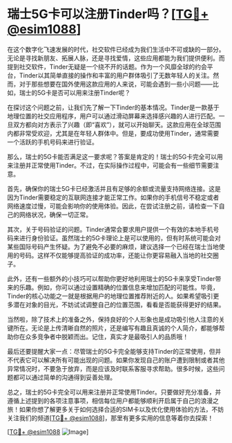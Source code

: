 # 瑞士5G卡可以注册Tinder吗？[[TG💪+ @esim1088](https://t.me/s/esim1088)]

在这个数字化飞速发展的时代，社交软件已经成为我们生活中不可或缺的一部分。无论是寻找新朋友、拓展人脉，还是寻找爱情，这些应用都能为我们提供便利。而提到社交软件，Tinder无疑是一个绕不开的话题。作为一个风靡全球的约会平台，Tinder以其简单直接的操作和丰富的用户群体吸引了无数年轻人的关注。然而，对于那些想要在国外使用这款应用的人来说，可能会遇到一些小问题——比如，瑞士的5G卡是否可以用来注册Tinder呢？

在探讨这个问题之前，让我们先了解一下Tinder的基本情况。Tinder是一款基于地理位置的社交应用程序，用户可以通过滑动屏幕来选择感兴趣的人进行匹配。一旦双方都向对方表示了兴趣（即“喜欢”），就可以开始聊天。这款应用在全球范围内都非常受欢迎，尤其是在年轻人群体中。但是，要成功使用Tinder，通常需要一个活跃的手机号码来进行验证。

那么，瑞士的5G卡能否满足这一要求呢？答案是肯定的！瑞士的5G卡完全可以用来注册并正常使用Tinder。不过，在实际操作过程中，可能会有一些细节需要注意。

首先，确保你的瑞士5G卡已经激活并且有足够的余额或流量支持网络连接。这是因为Tinder需要稳定的互联网连接才能正常工作。如果你的手机信号不稳定或者网络速度过慢，可能会影响你的使用体验。因此，在尝试注册之前，请检查一下自己的网络状况，确保一切正常。

其次，关于号码验证的问题。Tinder通常会要求用户提供一个有效的本地手机号码来进行身份验证。虽然瑞士的5G卡理论上是可以使用的，但有时系统可能会对某些国际号码产生怀疑。为了避免不必要的麻烦，建议选择一个已经在瑞士当地使用的号码。这样不仅能够提高验证的成功率，还能让你更容易融入当地的社交圈子。

此外，还有一些额外的小技巧可以帮助你更好地利用瑞士的5G卡来享受Tinder带来的乐趣。例如，你可以通过设置精确的位置信息来增加匹配的可能性。毕竟，Tinder的核心功能之一就是根据用户的地理位置推荐附近的人。如果希望吸引更多潜在对象的目光，不妨试试调整自己的位置范围，看看是否能获得更好的结果。

当然啦，除了技术上的准备之外，保持良好的个人形象也是成功吸引他人注意的关键所在。无论是上传清晰自然的照片，还是编写有趣且真诚的个人简介，都能够帮助你在众多竞争者中脱颖而出。记住，真实才是最吸引人的品质哦！

最后还要提醒大家一点：尽管瑞士的5G卡完全能够支持Tinder的正常使用，但并不代表它可以解决所有可能出现的问题。如果你发现自己的账户遭到限制或者其他异常情况时，不要急于放弃，而是应该及时联系客服寻求帮助。很多时候，这些问题都可以通过简单的沟通得到妥善处理。

总之，瑞士的5G卡完全可以用来注册并正常使用Tinder。只要做好充分准备，并遵循上述提到的各项注意事项，相信每位用户都能够顺利开启属于自己的浪漫之旅！如果你想了解更多关于如何选择合适的SIM卡以及优化使用体验的方法，不妨关注我们的频道[[TG💪+ @esim1088](https://t.me/s/esim1088)]，那里有更多实用的信息等着你去探索！

[[TG💪+ @esim1088](https://t.me/s/esim1088) ![Image](https://i.postimg.cc/4NQfJmqS/Snipaste-2025-05-13-00-14-12.png)]